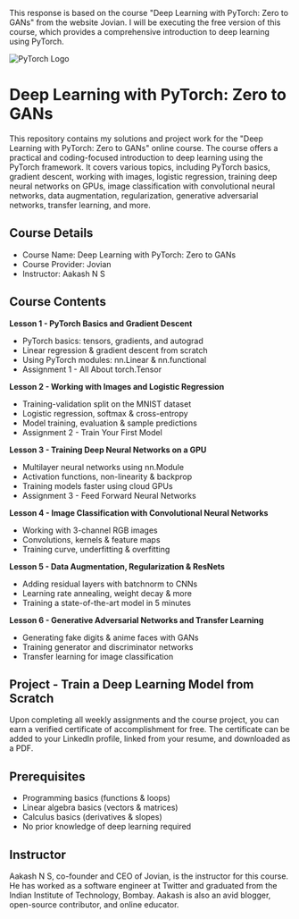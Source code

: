 This response is based on the course "Deep Learning with PyTorch: Zero to GANs" from the website Jovian. I will be executing the free version of this course, which provides a comprehensive introduction to deep learning using PyTorch.


![PyTorch Logo](https://www.sam-solutions.com/blog/wp-content/uploads/2019/05/Pytorch-logo-image-1024x205.png)

# Deep Learning with PyTorch: Zero to GANs

This repository contains my solutions and project work for the "Deep Learning with PyTorch: Zero to GANs" online course. The course offers a practical and coding-focused introduction to deep learning using the PyTorch framework. It covers various topics, including PyTorch basics, gradient descent, working with images, logistic regression, training deep neural networks on GPUs, image classification with convolutional neural networks, data augmentation, regularization, generative adversarial networks, transfer learning, and more.

## Course Details

- Course Name: Deep Learning with PyTorch: Zero to GANs
- Course Provider: Jovian
- Instructor: Aakash N S

## Course Contents

**Lesson 1 - PyTorch Basics and Gradient Descent**

- PyTorch basics: tensors, gradients, and autograd
- Linear regression & gradient descent from scratch
- Using PyTorch modules: nn.Linear & nn.functional
- Assignment 1 - All About torch.Tensor

**Lesson 2 - Working with Images and Logistic Regression**

- Training-validation split on the MNIST dataset
- Logistic regression, softmax & cross-entropy
- Model training, evaluation & sample predictions
- Assignment 2 - Train Your First Model

**Lesson 3 - Training Deep Neural Networks on a GPU**

- Multilayer neural networks using nn.Module
- Activation functions, non-linearity & backprop
- Training models faster using cloud GPUs
- Assignment 3 - Feed Forward Neural Networks

**Lesson 4 - Image Classification with Convolutional Neural Networks**

- Working with 3-channel RGB images
- Convolutions, kernels & feature maps
- Training curve, underfitting & overfitting

**Lesson 5 - Data Augmentation, Regularization & ResNets**

- Adding residual layers with batchnorm to CNNs
- Learning rate annealing, weight decay & more
- Training a state-of-the-art model in 5 minutes

**Lesson 6 - Generative Adversarial Networks and Transfer Learning**

- Generating fake digits & anime faces with GANs
- Training generator and discriminator networks
- Transfer learning for image classification

## Project - Train a Deep Learning Model from Scratch

Upon completing all weekly assignments and the course project, you can earn a verified certificate of accomplishment for free. The certificate can be added to your LinkedIn profile, linked from your resume, and downloaded as a PDF.

## Prerequisites

- Programming basics (functions & loops)
- Linear algebra basics (vectors & matrices)
- Calculus basics (derivatives & slopes)
- No prior knowledge of deep learning required

## Instructor

Aakash N S, co-founder and CEO of Jovian, is the instructor for this course. He has worked as a software engineer at Twitter and graduated from the Indian Institute of Technology, Bombay. Aakash is also an avid blogger, open-source contributor, and online educator.

